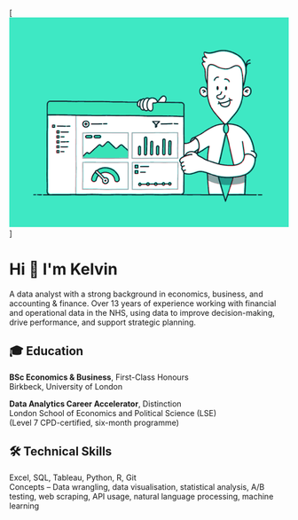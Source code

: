 [![Header](./75ez.gif)]


# Hi 👋 I'm Kelvin

A data analyst with a strong background in economics, business, and accounting & finance. Over 13 years of experience working with financial and operational data in the NHS, using data to improve decision-making, drive performance, and support strategic planning.

## 🎓 Education

**BSc Economics & Business**, First-Class Honours  
Birkbeck, University of London

**Data Analytics Career Accelerator**, Distinction  
London School of Economics and Political Science (LSE)  
(Level 7 CPD-certified, six-month programme)

## 🛠️ Technical Skills

Excel, SQL, Tableau, Python, R, Git  
Concepts – Data wrangling, data visualisation, statistical analysis, A/B testing, web scraping, API usage, natural language processing, machine learning
